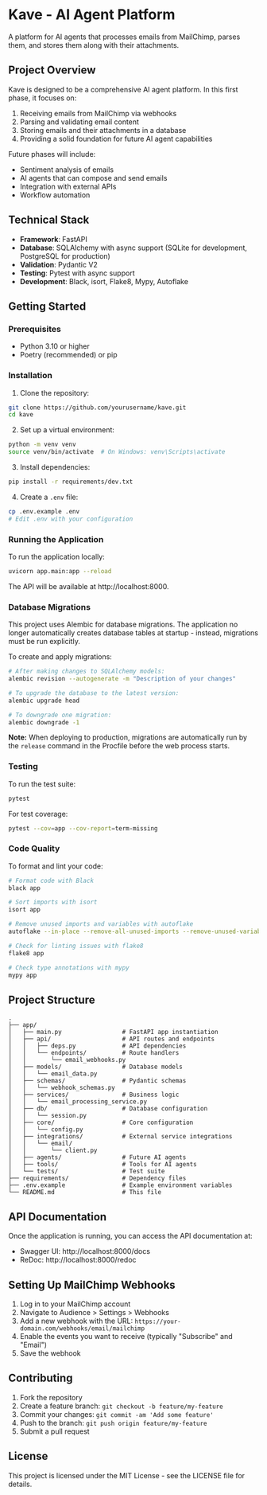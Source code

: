 # Kave - AI Agent Platform

A platform for AI agents that processes emails from MailChimp, parses them, and stores them along with their attachments.

## Project Overview

Kave is designed to be a comprehensive AI agent platform. In this first phase, it focuses on:

1. Receiving emails from MailChimp via webhooks
2. Parsing and validating email content
3. Storing emails and their attachments in a database
4. Providing a solid foundation for future AI agent capabilities

Future phases will include:
- Sentiment analysis of emails
- AI agents that can compose and send emails
- Integration with external APIs
- Workflow automation

## Technical Stack

- **Framework**: FastAPI
- **Database**: SQLAlchemy with async support (SQLite for development, PostgreSQL for production)
- **Validation**: Pydantic V2
- **Testing**: Pytest with async support
- **Development**: Black, isort, Flake8, Mypy, Autoflake

## Getting Started

### Prerequisites

- Python 3.10 or higher
- Poetry (recommended) or pip

### Installation

1. Clone the repository:
```bash
git clone https://github.com/yourusername/kave.git
cd kave
```

2. Set up a virtual environment:
```bash
python -m venv venv
source venv/bin/activate  # On Windows: venv\Scripts\activate
```

3. Install dependencies:
```bash
pip install -r requirements/dev.txt
```

4. Create a `.env` file:
```bash
cp .env.example .env
# Edit .env with your configuration
```

### Running the Application

To run the application locally:

```bash
uvicorn app.main:app --reload
```

The API will be available at http://localhost:8000.

### Database Migrations

This project uses Alembic for database migrations. The application no longer automatically creates database tables at startup - instead, migrations must be run explicitly.

To create and apply migrations:

```bash
# After making changes to SQLAlchemy models:
alembic revision --autogenerate -m "Description of your changes"

# To upgrade the database to the latest version:
alembic upgrade head

# To downgrade one migration:
alembic downgrade -1
```

**Note:** When deploying to production, migrations are automatically run by the `release` command in the Procfile before the web process starts.

### Testing

To run the test suite:

```bash
pytest
```

For test coverage:

```bash
pytest --cov=app --cov-report=term-missing
```

### Code Quality

To format and lint your code:

```bash
# Format code with Black
black app

# Sort imports with isort
isort app

# Remove unused imports and variables with autoflake
autoflake --in-place --remove-all-unused-imports --remove-unused-variables --recursive app

# Check for linting issues with flake8
flake8 app

# Check type annotations with mypy
mypy app
```

## Project Structure

```
.
├── app/
│   ├── main.py                 # FastAPI app instantiation
│   ├── api/                    # API routes and endpoints
│   │   ├── deps.py             # API dependencies
│   │   └── endpoints/          # Route handlers
│   │       └── email_webhooks.py
│   ├── models/                 # Database models
│   │   └── email_data.py
│   ├── schemas/                # Pydantic schemas
│   │   └── webhook_schemas.py
│   ├── services/               # Business logic
│   │   └── email_processing_service.py
│   ├── db/                     # Database configuration
│   │   └── session.py
│   ├── core/                   # Core configuration
│   │   └── config.py
│   ├── integrations/           # External service integrations
│   │   └── email/
│   │       └── client.py
│   ├── agents/                 # Future AI agents
│   ├── tools/                  # Tools for AI agents
│   └── tests/                  # Test suite
├── requirements/               # Dependency files
├── .env.example                # Example environment variables
└── README.md                   # This file
```

## API Documentation

Once the application is running, you can access the API documentation at:

- Swagger UI: http://localhost:8000/docs
- ReDoc: http://localhost:8000/redoc

## Setting Up MailChimp Webhooks

1. Log in to your MailChimp account
2. Navigate to Audience > Settings > Webhooks
3. Add a new webhook with the URL: `https://your-domain.com/webhooks/email/mailchimp`
4. Enable the events you want to receive (typically "Subscribe" and "Email")
5. Save the webhook

## Contributing

1. Fork the repository
2. Create a feature branch: `git checkout -b feature/my-feature`
3. Commit your changes: `git commit -am 'Add some feature'`
4. Push to the branch: `git push origin feature/my-feature`
5. Submit a pull request

## License

This project is licensed under the MIT License - see the LICENSE file for details. 